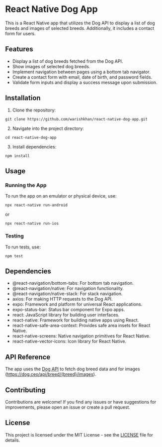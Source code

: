 # React Native Dog App

This is a React Native app that utilizes the Dog API to display a list of dog breeds and images of selected breeds. Additionally, it includes a contact form for users.

## Features

- Display a list of dog breeds fetched from the Dog API.
- Show images of selected dog breeds.
- Implement navigation between pages using a bottom tab navigator.
- Create a contact form with email, date of birth, and password fields.
- Validate form inputs and display a success message upon submission.

## Installation

1. Clone the repository:

```
git clone https://github.com/warishkhan/react-native-dog-app.git
```

2. Navigate into the project directory:

```
cd react-native-dog-app
```

3. Install dependencies:

```
npm install
```

## Usage

### Running the App

To run the app on an emulator or physical device, use:

```
npx react-native run-android
```

or

```
npx react-native run-ios
```

### Testing

To run tests, use:

```
npm test
```

## Dependencies

- @react-navigation/bottom-tabs: For bottom tab navigation.
- @react-navigation/native: For navigation functionality.
- @react-navigation/native-stack: For stack navigation.
- axios: For making HTTP requests to the Dog API.
- expo: Framework and platform for universal React applications.
- expo-status-bar: Status bar component for Expo apps.
- react: JavaScript library for building user interfaces.
- react-native: Framework for building native apps using React.
- react-native-safe-area-context: Provides safe area insets for React Native.
- react-native-screens: Native navigation primitives for React Native.
- react-native-vector-icons: Icon library for React Native.

## API Reference

The app uses the [Dog API](https://dog.ceo/api/breeds/list/all) to fetch dog breed data and for images (https://dog.ceo/api/breed/{breed}/images).

## Contributing

Contributions are welcome! If you find any issues or have suggestions for improvements, please open an issue or create a pull request.

## License

This project is licensed under the MIT License - see the [LICENSE](LICENSE) file for details.
